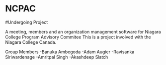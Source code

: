 # NCPAC
#Undergoing Project

A meeting, members and an organization management software for Niagara College Program Advisory Commitee
This is a project involved with the Niagara College Canada.

Group Members
	-Banuka Ambegoda 
	-Adam Augier 
	-Ravisanka Siriwardenage 
	-Amritpal Singh 
	-Akashdeep Slatch 
